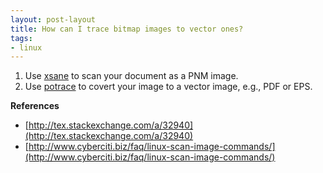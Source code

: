 ```yaml
---
layout: post-layout
title: How can I trace bitmap images to vector ones?
tags:
- linux
---
```


1. Use [xsane](http://www.xsane.org/) to scan your document as a PNM image.
1. Use [potrace](http://potrace.sourceforge.net/) to covert your image to a
vector image, e.g., PDF or EPS.

**References**  

- [http://tex.stackexchange.com/a/32940](http://tex.stackexchange.com/a/32940)
- [http://www.cyberciti.biz/faq/linux-scan-image-commands/](http://www.cyberciti.biz/faq/linux-scan-image-commands/)

